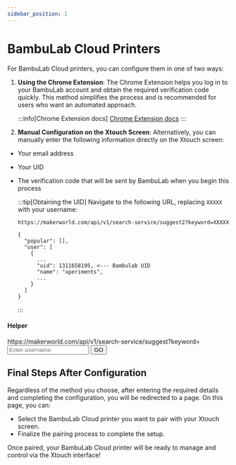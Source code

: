 ```yaml
---
sidebar_position: 1
---
```


# BambuLab Cloud Printers

For BambuLab Cloud printers, you can configure them in one of two ways:

1. **Using the Chrome Extension**: The Chrome Extension helps you log in to your BambuLab account and obtain the required verification code quickly. This method simplifies the process and is recommended for users who want an automated approach.

   :::info[Chrome Extension docs]
   [Chrome Extension docs](/docs/Installation/required/chrome-extension)
   :::

2. **Manual Configuration on the Xtouch Screen**: Alternatively, you can manually enter the following information directly on the Xtouch screen:

- Your email address
- Your UID
- The verification code that will be sent by BambuLab when you begin this process

  :::tip[Obtaining the UID]
  Navigate to the following URL, replacing `XXXXX` with your username:

  `https://makerworld.com/api/v1/search-service/suggest2?keyword=XXXXX`

  ```
  {
    "popular": [],
    "user": [
      {
        ...
        "uid": 1311658195, <--- Bambulab UID
        "name": "xperiments",
        ...
      }
    ]
  }
  ```

  :::

<div class="alert alert--success">
<h4>Helper</h4>
<form method="GET" action="https://makerworld.com/api/v1/search-service/suggest2" target="_blank">
  <label for="keyword">https://makerworld.com/api/v1/search-service/suggest?keyword=</label>
  <input type="text" id="keyword" name="keyword" placeholder="Enter username" required/>
  <button type="submit">GO</button>
</form>
</div>

## Final Steps After Configuration

Regardless of the method you choose, after entering the required details and completing the configuration, you will be redirected to a page. On this page, you can:

- Select the BambuLab Cloud printer you want to pair with your Xtouch screen.
- Finalize the pairing process to complete the setup.

Once paired, your BambuLab Cloud printer will be ready to manage and control via the Xtouch interface!
